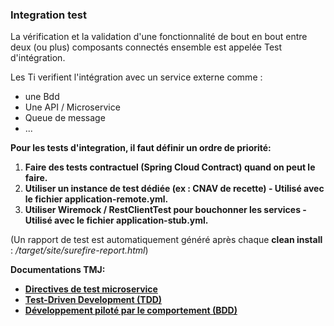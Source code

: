 ### **Integration test**

La vérification et la validation d'une fonctionnalité de bout en bout entre deux (ou plus) composants connectés ensemble est appelée Test d'intégration. 

Les Ti verifient l'intégration avec un service externe comme : 

- une Bdd
- Une API / Microservice
- Queue de message
- ...

**Pour les tests d'integration, il faut définir un ordre de priorité:**
1. **Faire des tests contractuel (Spring Cloud Contract) quand on peut le faire.**
2. **Utiliser un instance de test dédiée (ex : CNAV de recette) - Utilisé avec le fichier application-remote.yml.**
3. **Utiliser Wiremock / RestClientTest pour bouchonner les services - Utilisé avec le fichier application-stub.yml.**

(Un rapport de test est automatiquement généré après chaque **clean install** : */target/site/surefire-report.html*)

**Documentations TMJ:**

+ **[Directives de test microservice](http://tmj.git-scm.pole-emploi.intra/site/livrables_tmj/conception/strategie-test-microservice/README.html)**
+ **[Test-Driven Development (TDD)](http://tmj.git-scm.pole-emploi.intra/site/livrables_tmj/developpement/tdd/README.html)**
+ **[Développement piloté par le comportement (BDD)](http://tmj.git-scm.pole-emploi.intra/site/livrables_tmj/developpement/Behavior-driven_development/README.html)**

